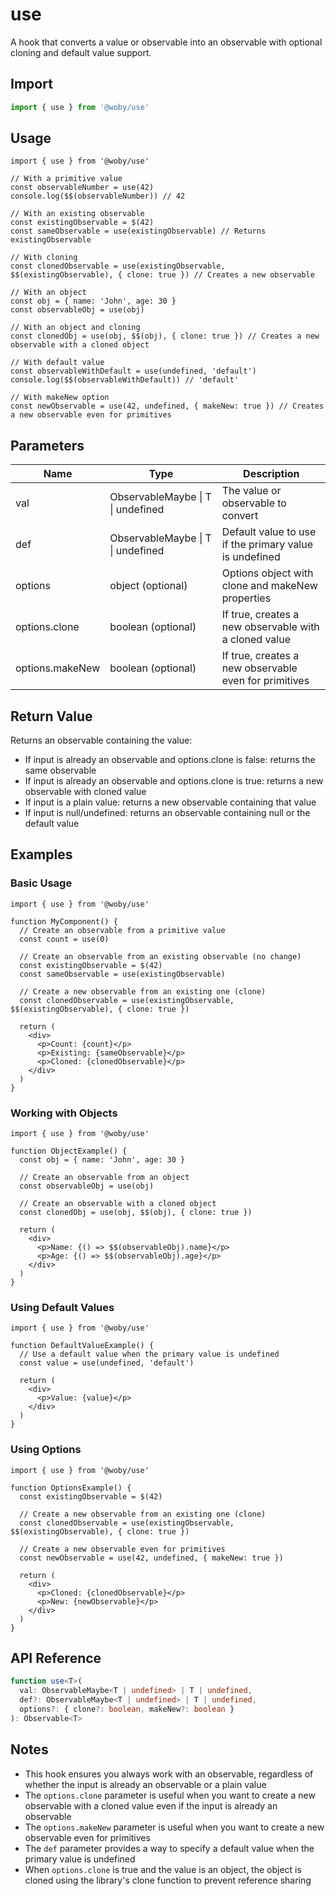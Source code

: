 # use

A hook that converts a value or observable into an observable with optional cloning and default value support.

## Import

```typescript
import { use } from '@woby/use'
```

## Usage

```tsx
import { use } from '@woby/use'

// With a primitive value
const observableNumber = use(42)
console.log($$(observableNumber)) // 42

// With an existing observable
const existingObservable = $(42)
const sameObservable = use(existingObservable) // Returns existingObservable

// With cloning
const clonedObservable = use(existingObservable, $$(existingObservable), { clone: true }) // Creates a new observable

// With an object
const obj = { name: 'John', age: 30 }
const observableObj = use(obj)

// With an object and cloning
const clonedObj = use(obj, $$(obj), { clone: true }) // Creates a new observable with a cloned object

// With default value
const observableWithDefault = use(undefined, 'default')
console.log($$(observableWithDefault)) // 'default'

// With makeNew option
const newObservable = use(42, undefined, { makeNew: true }) // Creates a new observable even for primitives
```

## Parameters

| Name         | Type                    | Description                                                                 |
|--------------|-------------------------|-----------------------------------------------------------------------------|
| val          | ObservableMaybe<T> \| T \| undefined | The value or observable to convert                               |
| def          | ObservableMaybe<T> \| T \| undefined | Default value to use if the primary value is undefined           |
| options      | object (optional)       | Options object with clone and makeNew properties                            |
| options.clone| boolean (optional)      | If true, creates a new observable with a cloned value                       |
| options.makeNew| boolean (optional)    | If true, creates a new observable even for primitives                       |

## Return Value

Returns an observable containing the value:

- If input is already an observable and options.clone is false: returns the same observable
- If input is already an observable and options.clone is true: returns a new observable with cloned value
- If input is a plain value: returns a new observable containing that value
- If input is null/undefined: returns an observable containing null or the default value

## Examples

### Basic Usage

```tsx
import { use } from '@woby/use'

function MyComponent() {
  // Create an observable from a primitive value
  const count = use(0)
  
  // Create an observable from an existing observable (no change)
  const existingObservable = $(42)
  const sameObservable = use(existingObservable)
  
  // Create a new observable from an existing one (clone)
  const clonedObservable = use(existingObservable, $$(existingObservable), { clone: true })
  
  return (
    <div>
      <p>Count: {count}</p>
      <p>Existing: {sameObservable}</p>
      <p>Cloned: {clonedObservable}</p>
    </div>
  )
}
```

### Working with Objects

```tsx
import { use } from '@woby/use'

function ObjectExample() {
  const obj = { name: 'John', age: 30 }
  
  // Create an observable from an object
  const observableObj = use(obj)
  
  // Create an observable with a cloned object
  const clonedObj = use(obj, $$(obj), { clone: true })
  
  return (
    <div>
      <p>Name: {() => $$(observableObj).name}</p>
      <p>Age: {() => $$(observableObj).age}</p>
    </div>
  )
}
```

### Using Default Values

```tsx
import { use } from '@woby/use'

function DefaultValueExample() {
  // Use a default value when the primary value is undefined
  const value = use(undefined, 'default')
  
  return (
    <div>
      <p>Value: {value}</p>
    </div>
  )
}
```

### Using Options

```tsx
import { use } from '@woby/use'

function OptionsExample() {
  const existingObservable = $(42)
  
  // Create a new observable from an existing one (clone)
  const clonedObservable = use(existingObservable, $$(existingObservable), { clone: true })
  
  // Create a new observable even for primitives
  const newObservable = use(42, undefined, { makeNew: true })
  
  return (
    <div>
      <p>Cloned: {clonedObservable}</p>
      <p>New: {newObservable}</p>
    </div>
  )
}
```

## API Reference

```typescript
function use<T>(
  val: ObservableMaybe<T | undefined> | T | undefined, 
  def?: ObservableMaybe<T | undefined> | T | undefined,
  options?: { clone?: boolean, makeNew?: boolean }
): Observable<T>
```

## Notes

- This hook ensures you always work with an observable, regardless of whether the input is already an observable or a plain value
- The `options.clone` parameter is useful when you want to create a new observable with a cloned value even if the input is already an observable
- The `options.makeNew` parameter is useful when you want to create a new observable even for primitives
- The `def` parameter provides a way to specify a default value when the primary value is undefined
- When `options.clone` is true and the value is an object, the object is cloned using the library's clone function to prevent reference sharing